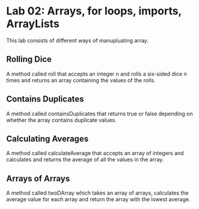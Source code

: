 # Lab 02: Arrays, for loops, imports, ArrayLists
This lab consists of different ways of manupluating array.

## Rolling Dice
A method called roll that accepts an integer n and rolls a six-sided dice n times and returns an array containing the values of the rolls.

## Contains Duplicates
A method called containsDuplicates that returns true or false depending on whether the array contains duplicate values.

## Calculating Averages
A method called calculateAverage that accepts an array of integers and calculates and returns the average of all the values in the array.

## Arrays of Arrays
A method called twoDArray which takes an array of arrays, calculates the average value for each array and return the array with the lowest average.
